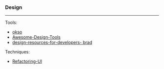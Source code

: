 ### Design 

---

Tools:
- [okso](https://okso.app/)
- [Awesome-Design-Tools](https://github.com/goabstract/Awesome-Design-Tools)
- [design-resources-for-developers- brad](https://github.com/bradtraversy/design-resources-for-developers)

Techniques:
- [Refactoring-UI](https://visitas.ru/howtodo/Steve_Schoger_Adam_Wathan_Refactoring_UI.pdf)
